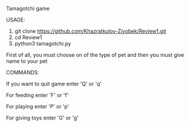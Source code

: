Tamagotchi game


USAGE:

1. git clone https://github.com/Khazratkulov-Ziyobek/Review1.git
2. cd Review1
3. python3 tamagotchi.py



First of all, you must choose on of the type of pet and then you must give name to your pet

COMMANDS:

If you want to quit game enter 'Q' or 'q'

For feeding enter 'F' or 'f'

For playing enter 'P' or 'p'

For giving toys enter 'G' or 'g'
